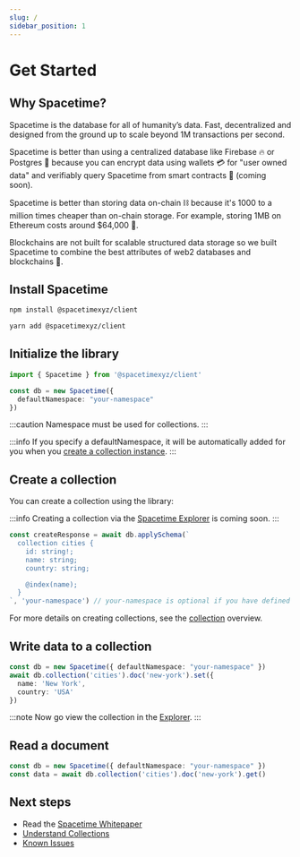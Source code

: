 ```yaml
---
slug: /
sidebar_position: 1
---
```


# Get Started

## Why Spacetime?

Spacetime is the database for all of humanity’s data. Fast, decentralized and designed from the ground up to scale beyond 1M transactions per second. 

Spacetime is better than using a centralized database like Firebase 🔥 or Postgres 🐘 because you can encrypt data using wallets 💳 for "user owned data" and verifiably query Spacetime from smart contracts 📜 (coming soon).

Spacetime is better than storing data on-chain ⛓ because it's 1000 to a million times cheaper than on-chain storage. For example, storing 1MB on Ethereum costs around $64,000 💸. 


Blockchains are not built for scalable structured data storage so we built Spacetime to combine the best attributes of web2 databases and blockchains 🤗.

## Install Spacetime

```bash
npm install @spacetimexyz/client
```
```bash
yarn add @spacetimexyz/client
```


## Initialize the library

```ts
import { Spacetime } from '@spacetimexyz/client'

const db = new Spacetime({
  defaultNamespace: "your-namespace"
})
```

:::caution
Namespace must be used for collections.
:::

:::info
 If you specify a defaultNamespace, it will be automatically added for you when you [create a collection instance](/collections#get-a-collection).
:::

## Create a collection

You can create a collection using the library:

:::info
Creating a collection via the [Spacetime Explorer](https://explorer.testnet.spacetime.xyz) is coming soon.
:::

```ts
const createResponse = await db.applySchema(`
  collection cities {
    id: string!;
    name: string;
    country: string;

    @index(name);
  }
`, 'your-namespace') // your-namespace is optional if you have defined a default namespace
```

For more details on creating collections, see the [collection](/collections) overview.

## Write data to a collection

```ts
const db = new Spacetime({ defaultNamespace: "your-namespace" })
await db.collection('cities').doc('new-york').set({ 
  name: 'New York',
  country: 'USA'
})
```

:::note
Now go view the collection in the [Explorer](https://explorer.testnet.spacetime.xyz).
:::

## Read a document

```ts
const db = new Spacetime({ defaultNamespace: "your-namespace" })
const data = await db.collection('cities').doc('new-york').get()
```

## Next steps

* Read the [Spacetime Whitepaper](https://bit.ly/spctmwp)
* [Understand Collections](/read)
* [Known Issues](/known-issues)